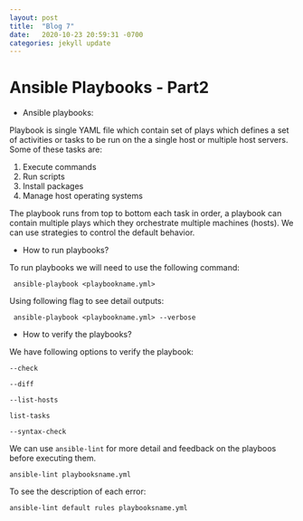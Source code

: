 ```yaml
---
layout: post
title:  "Blog 7"
date:   2020-10-23 20:59:31 -0700
categories: jekyll update
---
```



# Ansible Playbooks - Part2

- Ansible playbooks:

Playbook is single YAML file which contain set of plays which defines a set of activities or tasks to be run on the a single host or multiple host servers.
Some of these tasks are:

1. Execute commands
2. Run scripts
3. Install packages
4. Manage host operating systems 

The playbook runs from top to bottom each task in order, a playbook can contain multiple plays which they orchestrate multiple machines (hosts). We can use strategies to control the default behavior. 

- How to run  playbooks?

To run playbooks we will need to use the following command:

` ansible-playbook <playbookname.yml>`

Using following flag to see detail outputs:

` ansible-playbook <playbookname.yml> --verbose`


- How to verify the playbooks?

We have following options to verify the playbook:

`--check`

`--diff`

`--list-hosts`

`list-tasks`

`--syntax-check`

We can use `ansible-lint` for more detail and feedback on the playboos before executing them. 

`ansible-lint playbooksname.yml`

To see the description of each error:

`ansible-lint default rules playbooksname.yml`



